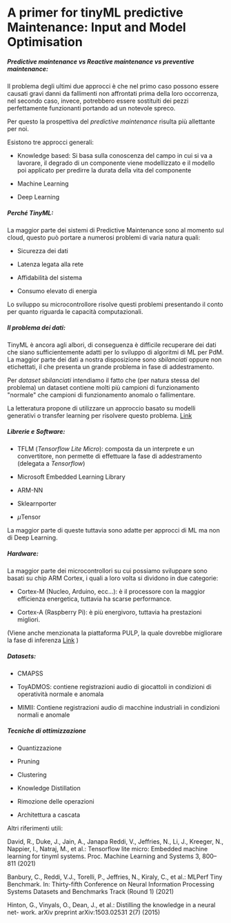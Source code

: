 # A primer for tinyML predictive Maintenance: Input and Model Optimisation

##### Predictive maintenance vs Reactive maintenance vs preventive maintenance:

Il problema degli ultimi due approcci è che nel primo caso possono essere causati gravi danni da fallimenti non affrontati prima della loro occorrenza, nel secondo caso, invece, potrebbero essere sostituiti dei pezzi perfettamente funzionanti portando ad un notevole spreco. 

Per questo la prospettiva del *predictive maintenance* risulta più allettante per noi. 

Esistono tre approcci generali: 

- Knowledge based: Si basa sulla conoscenza del campo in cui si va a lavorare, il degrado di un componente viene modellizzato e il modello poi applicato per predirre la durata della vita del componente 

- Machine Learning 

- Deep Learning

##### Perché TinyML:

La maggior parte dei sistemi di Predictive Maintenance sono al momento sul cloud, questo può portare a numerosi problemi di varia natura quali: 

- Sicurezza dei dati 

- Latenza legata alla rete 

- Affidabilità del sistema 

- Consumo elevato di energia

Lo sviluppo su microcontrollore risolve questi problemi presentando il conto per quanto riguarda le capacità computazionali. 

##### Il problema dei dati:

TinyML è ancora agli albori, di conseguenza è difficile recuperare dei dati che siano sufficientemente adatti per lo sviluppo di algoritmi di ML per PdM. La maggior parte dei dati a nostra disposizione sono *sbilanciati* oppure non etichettati, il che presenta un grande problema in fase di addestramento. 

Per *dataset sbilanciati* intendiamo il fatto che (per natura stessa del problema) un dataset contiene molti più campioni di funzionamento "normale" che campioni di funzionamento anomalo o fallimentare. 

La letteratura propone di utilizzare un approccio basato su modelli generativi o transfer learning per risolvere questo problema. <a href='https://arxiv.org/abs/1912.07383'>Link</a>

##### Librerie e Software:

- TFLM (*Tensorflow Lite Micro*): composta da un interprete e un convertitore, non permette di effettuare la fase di addestramento (delegata a *Tensorflow*)

- Microsoft Embedded Learning Library

- ARM-NN

- Sklearnporter

- $\mu$Tensor

La maggior parte di queste tuttavia sono adatte per approcci di ML ma non di Deep Learning. 

##### Hardware:

 La maggior parte dei microcontrollori su cui possiamo sviluppare sono basati su chip ARM Cortex, i quali a loro volta si dividono in due categorie: 

- Cortex-M (Nucleo, Arduino, ecc...): è il processore con la maggior efficienza energetica, tuttavia ha scarse performance. 

- Cortex-A (Raspberry Pi): è più energivoro, tuttavia ha prestazioni migliori.  

(Viene anche menzionata la piattaforma PULP, la quale dovrebbe migliorare la fase di inferenza <a href = 'https://arxiv.org/abs/1908.11263'>Link</a> )

##### Datasets:

- CMAPSS

- ToyADMOS: contiene registrazioni audio di giocattoli in condizioni di operatività normale e anomala 

- MIMII: Contiene registrazioni audio di macchine industriali in condizioni normali e anomale 

##### Tecniche di ottimizzazione

- Quantizzazione 

- Pruning

- Clustering 

- Knowledge Distillation

- Rimozione delle operazioni 

- Architettura a cascata

Altri riferimenti utili: 

David, R., Duke, J., Jain, A., Janapa Reddi, V., Jeffries, N., Li, J., Kreeger, N.,
Nappier, I., Natraj, M., et al.: Tensorflow lite micro: Embedded machine learning
for tinyml systems. Proc. Machine Learning and Systems 3, 800–811 (2021)

Banbury, C., Reddi, V.J., Torelli, P., Jeffries, N., Kiraly, C., et al.: MLPerf Tiny
Benchmark. In: Thirty-fifth Conference on Neural Information Processing Systems
Datasets and Benchmarks Track (Round 1) (2021)

Hinton, G., Vinyals, O., Dean, J., et al.: Distilling the knowledge in a neural net-
work. arXiv preprint arXiv:1503.02531 2(7) (2015)
